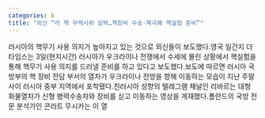 ```yaml
---
categories: b
title: "외신 “러 핵 무력시위 임박…핵장비 수송·북극해 핵실험 준비”"
---
```

러시아의 핵무기 사용 의지가 높아지고 있는 것으로 외신들이 보도했다.영국 일간지 더 타임스는 3일(현지시간) 러시아가 우크라이나 전쟁에서 수세에 몰린 상황에서 핵실험을 통해 핵무기 사용 의지를 드러낼 준비를 하고 있다고 보도했다.보도에 따르면 러시아 국방부의 핵 장비 전담 부서의 열차가 우크라이나 전방을 향해 이동하는 모습이 지난 주말 사이 러시아 중부 지역에서 포착됐다.친러시아 성향의 텔레그램 채널인 리바르는 대형 화물열차가 신형 병력수송차와 장비를 싣고 이동하는 영상을 게재했다.폴란드의 국방 전문 분석가인 콘라트 무시카는 이 열